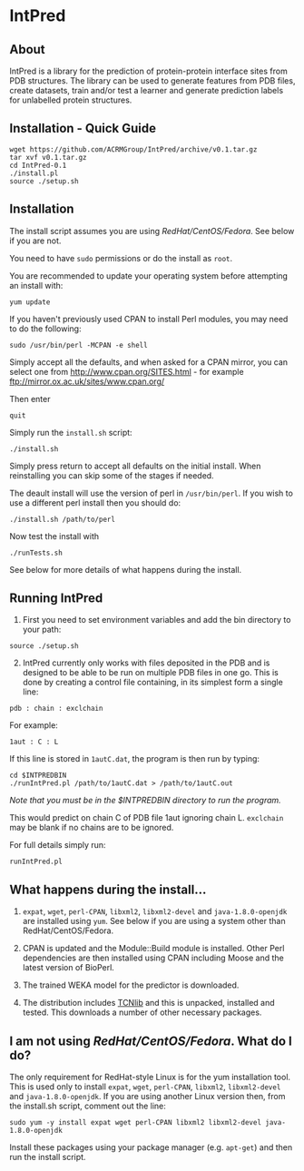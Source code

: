 IntPred
=======

## About

IntPred is a library for the prediction of protein-protein interface
sites from PDB structures. The library can be used to generate
features from PDB files, create datasets, train and/or test a learner
and generate prediction labels for unlabelled protein structures.

## Installation - Quick Guide

```
wget https://github.com/ACRMGroup/IntPred/archive/v0.1.tar.gz
tar xvf v0.1.tar.gz
cd IntPred-0.1
./install.pl
source ./setup.sh
```

## Installation

The install script assumes you are using *RedHat/CentOS/Fedora*. See
below if you are not.

You need to have `sudo` permissions or do the install as `root`.

You are recommended to update your operating system before attempting
an install with:

```yum update```

If you haven't previously used CPAN to install Perl modules, you may
need to do the following:

```sudo /usr/bin/perl -MCPAN -e shell```

Simply accept all the defaults, and when asked for a CPAN mirror, you
can select one from http://www.cpan.org/SITES.html - for example
ftp://mirror.ox.ac.uk/sites/www.cpan.org/

Then enter
```o conf commit
quit
```



Simply run the `install.sh` script:

```./install.sh```

Simply press return to accept all defaults on the initial install.
When reinstalling you can skip some of the stages if needed.

The deault install will use the version of perl in `/usr/bin/perl`. If
you wish to use a different perl install then you should do:

```./install.sh /path/to/perl```

Now test the install with

```./runTests.sh```

See below for more details of what happens during the install.

## Running IntPred

1. First you need to set environment variables and add the bin
directory to your path:

```source ./setup.sh```

2. IntPred currently only works with files deposited in the PDB and is
designed to be able to be run on multiple PDB files in one go. This is done by creating a control file containing, in its simplest form a single line:

```pdb : chain : exclchain```

For example:

```1aut : C : L```

If this line is stored in `1autC.dat`, the program is then run by typing:

```
cd $INTPREDBIN
./runIntPred.pl /path/to/1autC.dat > /path/to/1autC.out
```

*Note that you must be in the $INTPREDBIN directory to run the program.*

This would predict on chain C of PDB file 1aut ignoring chain
L. `exclchain` may be blank if no chains are to be ignored.

For full details simply run:

```runIntPred.pl```


## What happens during the install...

1. `expat`, `wget`, `perl-CPAN`, `libxml2`, `libxml2-devel` and
`java-1.8.0-openjdk` are installed using `yum`. See below if you are
using a system other than RedHat/CentOS/Fedora.

2. CPAN is updated and the Module::Build module is installed. Other
Perl dependencies are then installed using CPAN including Moose and
the latest version of BioPerl.

3. The trained WEKA model for the predictor is downloaded.

4. The distribution includes
[TCNlib](https://github.com/northeyt/TCNlib) and this is unpacked,
installed and tested. This downloads a number of other necessary
packages. 


## I am not using *RedHat/CentOS/Fedora*. What do I do?

The only requirement for RedHat-style Linux is for the yum
installation tool. This is used only to install `expat`, `wget`,
`perl-CPAN`, `libxml2`, `libxml2-devel` and `java-1.8.0-openjdk`. If
you are using another Linux version then, from the install.sh script,
comment out the line:

```sudo yum -y install expat wget perl-CPAN libxml2 libxml2-devel java-1.8.0-openjdk```

Install these packages using your package manager (e.g. `apt-get`) and
then run the install script.
